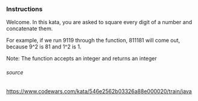 ### Instructions
Welcome. In this kata, you are asked to square every digit of a number and concatenate them.

For example, if we run 9119 through the function, 811181 will come out, because 9^2 is 81 and 1^2 is 1.

Note: The function accepts an integer and returns an integer

###### source
https://www.codewars.com/kata/546e2562b03326a88e000020/train/java